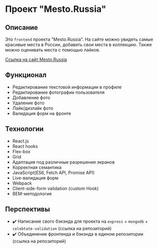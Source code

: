 
# Проект "Mesto.Russia"

## Описание

Это `frontend` проекта "Mesto.Russia". На сайте можно увидеть самые красивые места в России, добавить свои места в коллекцию. Также можно оценивать места с помощью лайков.

[Ссылка на сайт Mesto.Russia](https://mesto.practikum.nomoredomains.club/)

## Функционал

+ Редактирование текстовой информации в профиле
+ Редактирование фотографии пользователя
+ Добавление фото
+ Удаление фото
+ Лайк/дизлайк фото
+ Валидация форм на фронте

## Технологии

  + React.js
  + React hooks
  + Flex-box
  + Grid
  + Адаптация под различные разрешения экранов
  + Корректная семантика
  + JavaScript(ES6, Fetch API, Promise API)
  + Live-валидация форм
  + Webpack
  + Client-side-form validation (custom Hook)
  + BEM-методология


## Перспективы

+ :heavy_check_mark: Написание свого бэкэнда для проекта на `express` + `mongodb` + `celebtate-validation` (ссылка на репозиторий)
+ :heavy_check_mark: Объединение фронтенда и бэкэнда в едином репозитории (ссылка на репозиторий)
